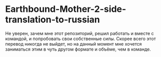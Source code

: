 # Earthbound-Mother-2-side-translation-to-russian
Не уверен, зачем мне этот репозиторий, решил работать и вместе с командой, и попробовать свои собственные силы. Скорее всего этот перевод никогда не выйдет, но на данный момент мне хочется заниматься этим в чуть другом формате и объёме, чем в команде.
